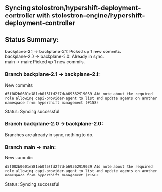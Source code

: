 ## Syncing stolostron/hypershift-deployment-controller with stolostron-engine/hypershift-deployment-controller

## Status Summary:

backplane-2.1 -> backplane-2.1: Picked up 1 new commits.  
backplane-2.0 -> backplane-2.0: Already in sync.  
main -> main: Picked up 1 new commits.  

### Branch backplane-2.1 -> backplane-2.1:

New commits:

```
d5f002b0601e581eb0f57fd2f7d4b69362919039 Add note about the required role allowing capi-provider-agent to list and update agents on another namespace from hypershift management (#158)
```

Status: Syncing successful

### Branch backplane-2.0 -> backplane-2.0:

Branches are already in sync, nothing to do.

### Branch main -> main:

New commits:

```
d5f002b0601e581eb0f57fd2f7d4b69362919039 Add note about the required role allowing capi-provider-agent to list and update agents on another namespace from hypershift management (#158)
```

Status: Syncing successful

